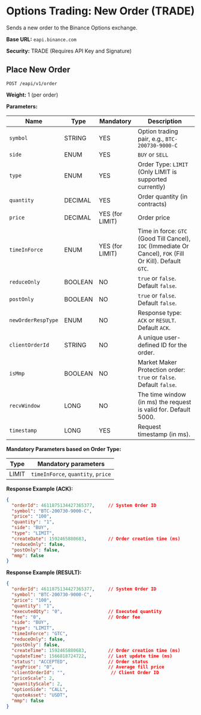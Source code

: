 # Options Trading: New Order (TRADE)

Sends a new order to the Binance Options exchange.

**Base URL:** `eapi.binance.com`

**Security:** TRADE (Requires API Key and Signature)

## Place New Order

`POST /eapi/v1/order`

**Weight:** 1 (per order)

**Parameters:**

| Name             | Type    | Mandatory | Description                                                |
| ---------------- | ------- | --------- | ---------------------------------------------------------- |
| `symbol`         | STRING  | YES       | Option trading pair, e.g., `BTC-200730-9000-C`             |
| `side`           | ENUM    | YES       | `BUY` or `SELL`                                            |
| `type`           | ENUM    | YES       | Order Type: `LIMIT` (Only LIMIT is supported currently)    |
| `quantity`       | DECIMAL | YES       | Order quantity (in contracts)                              |
| `price`          | DECIMAL | YES (for LIMIT) | Order price                                                |
| `timeInForce`    | ENUM    | YES (for LIMIT) | Time in force: `GTC` (Good Till Cancel), `IOC` (Immediate Or Cancel), `FOK` (Fill Or Kill). Default `GTC`. |
| `reduceOnly`     | BOOLEAN | NO        | `true` or `false`. Default `false`.                        |
| `postOnly`       | BOOLEAN | NO        | `true` or `false`. Default `false`.                        |
| `newOrderRespType`| ENUM    | NO        | Response type: `ACK` or `RESULT`. Default `ACK`.           |
| `clientOrderId`  | STRING  | NO        | A unique user-defined ID for the order.                    |
| `isMmp`          | BOOLEAN | NO        | Market Maker Protection order: `true` or `false`. Default `false`. |
| `recvWindow`     | LONG    | NO        | The time window (in ms) the request is valid for. Default 5000. |
| `timestamp`      | LONG    | YES       | Request timestamp (in ms).                                 |

**Mandatory Parameters based on Order Type:**

| Type  | Mandatory parameters   |
| ----- | ---------------------- |
| LIMIT | `timeInForce`, `quantity`, `price` |

**Response Example (ACK):**

```json
{
  "orderId": 4611875134427365377,     // System Order ID
  "symbol": "BTC-200730-9000-C",
  "price": "100",
  "quantity": "1",
  "side": "BUY",
  "type": "LIMIT",
  "createDate": 1592465880683,        // Order creation time (ms)
  "reduceOnly": false,
  "postOnly": false,
  "mmp": false
}
```

**Response Example (RESULT):**

```json
{
  "orderId": 4611875134427365377,     // System Order ID
  "symbol": "BTC-200730-9000-C",
  "price": "100",
  "quantity": "1",
  "executedQty": "0",                 // Executed quantity
  "fee": "0",                         // Order fee
  "side": "BUY",
  "type": "LIMIT",
  "timeInForce": "GTC",
  "reduceOnly": false,
  "postOnly": false,
  "createTime": 1592465880683,        // Order creation time (ms)
  "updateTime": 1566818724722,        // Last update time (ms)
  "status": "ACCEPTED",               // Order status
  "avgPrice": "0",                    // Average fill price
  "clientOrderId": "",                 // Client Order ID
  "priceScale": 2,
  "quantityScale": 2,
  "optionSide": "CALL",
  "quoteAsset": "USDT",
  "mmp": false
}
``` 